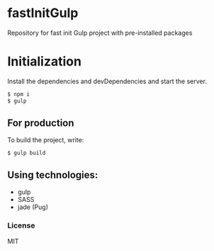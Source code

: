# fastInitGulp
Repository for fast init Gulp project with pre-installed packages
 
# Initialization

Install the dependencies and devDependencies and start the server.
```sh
$ npm i
$ gulp
```

## For production

To build the project, write:

```$ gulp build```

## Using technologies:
  - gulp
  - SASS
  - jade (Pug)
  
### License
MIT
